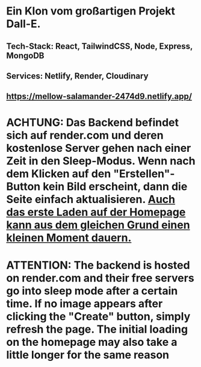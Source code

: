 # Ein Klon vom großartigen Projekt Dall-E.
## Tech-Stack: React, TailwindCSS, Node, Express, MongoDB
## Services: Netlify, Render, Cloudinary
## https://mellow-salamander-2474d9.netlify.app/

# ACHTUNG: Das Backend befindet sich auf render.com und deren kostenlose Server gehen nach einer Zeit in den Sleep-Modus. Wenn nach dem Klicken auf den "Erstellen"-Button kein Bild erscheint, dann die Seite einfach aktualisieren. <ins>Auch das erste Laden auf der Homepage kann aus dem gleichen Grund einen kleinen Moment dauern.</ins>

# ATTENTION: The backend is hosted on render.com and their free servers go into sleep mode after a certain time. If no image appears after clicking the "Create" button, simply refresh the page. The initial loading on the homepage may also take a little longer for the same reason

